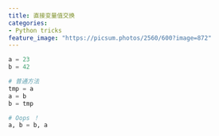 ```yaml
---
title: 直接变量值交换
categories:
- Python tricks
feature_image: "https://picsum.photos/2560/600?image=872"
---
```

<!-- more -->

```python
a = 23
b = 42

# 普通方法
tmp = a
a = b
b = tmp

# Oops ！
a, b = b, a
```

